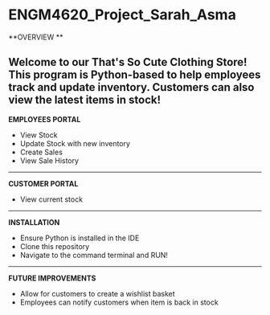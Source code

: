 ﻿# ENGM4620_Project_Sarah_Asma
 
**OVERVIEW **

Welcome to our That's So Cute Clothing Store!
This program is Python-based to help employees track and update inventory. Customers can also view the latest items in stock!
-------------------------
**EMPLOYEES PORTAL**
- View Stock
- Update Stock with new inventory
- Create Sales
- View Sale History
-------------------------
**CUSTOMER PORTAL**
- View current stock
--------------------------
**INSTALLATION**
- Ensure Python is installed in the IDE
- Clone this repository
- Navigate to the command terminal and RUN!
-------------------------
**FUTURE IMPROVEMENTS**
- Allow for customers to create a wishlist basket
- Employees can notify customers when item is back in stock
